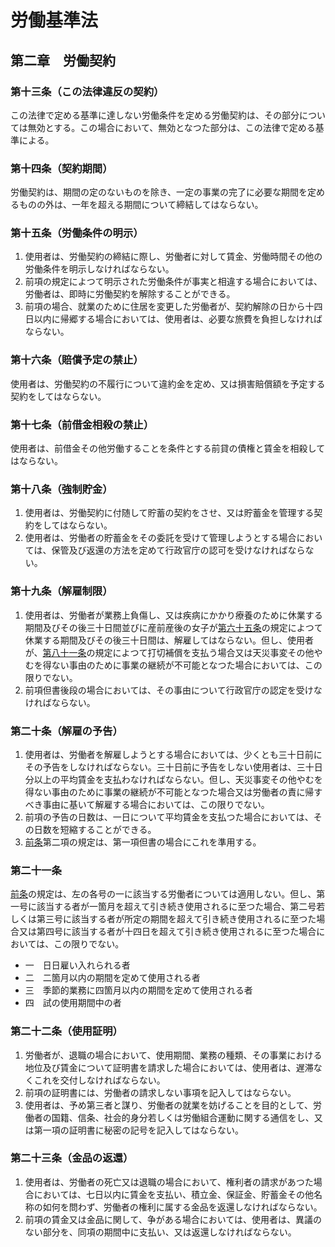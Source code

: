 # 労働基準法

## 第二章　労働契約

### 第十三条（この法律違反の契約）

この法律で定める基準に達しない労働条件を定める労働契約は、その部分については無効とする。この場合において、無効となつた部分は、この法律で定める基準による。

### 第十四条（契約期間）

労働契約は、期間の定のないものを除き、一定の事業の完了に必要な期間を定めるものの外は、一年を超える期間について締結してはならない。

### 第十五条（労働条件の明示）

1. 使用者は、労働契約の締結に際し、労働者に対して賃金、労働時間その他の労働条件を明示しなければならない。
2. 前項の規定によつて明示された労働条件が事実と相違する場合においては、労働者は、即時に労働契約を解除することができる。
3. 前項の場合、就業のために住居を変更した労働者が、契約解除の日から十四日以内に帰郷する場合においては、使用者は、必要な旅費を負担しなければならない。

### 第十六条（賠償予定の禁止）

使用者は、労働契約の不履行について違約金を定め、又は損害賠償額を予定する契約をしてはならない。

### 第十七条（前借金相殺の禁止）

使用者は、前借金その他労働することを条件とする前貸の債権と賃金を相殺してはならない。

### 第十八条（強制貯金）

1. 使用者は、労働契約に付随して貯蓄の契約をさせ、又は貯蓄金を管理する契約をしてはならない。
2. 使用者は、労働者の貯蓄金をその委託を受けて管理しようとする場合においては、保管及び返還の方法を定めて行政官庁の認可を受けなければならない。

### 第十九条（解雇制限）

1. 使用者は、労働者が業務上負傷し、又は疾病にかかり療養のために休業する期間及びその後三十日間並びに産前産後の女子が[第六十五条](/chapter6.md#第六十五条産前産後)の規定によつて休業する期間及びその後三十日間は、解雇してはならない。但し、使用者が、[第八十一条](/chapter8.md#第八十一条打切補償)の規定によつて打切補償を支払う場合又は天災事変その他やむを得ない事由のために事業の継続が不可能となつた場合においては、この限りでない。
2. 前項但書後段の場合においては、その事由について行政官庁の認定を受けなければならない。

### 第二十条（解雇の予告）

1. 使用者は、労働者を解雇しようとする場合においては、少くとも三十日前にその予告をしなければならない。三十日前に予告をしない使用者は、三十日分以上の平均賃金を支払わなければならない。但し、天災事変その他やむを得ない事由のために事業の継続が不可能となつた場合又は労働者の責に帰すべき事由に基いて解雇する場合においては、この限りでない。
2. 前項の予告の日数は、一日について平均賃金を支払つた場合においては、その日数を短縮することができる。
3. [前条](/chapter2.md#第十九条解雇制限)第二項の規定は、第一項但書の場合にこれを準用する。

### 第二十一条

[前条](/chapter2.md#第二十条解雇の予告)の規定は、左の各号の一に該当する労働者については適用しない。但し、第一号に該当する者が一箇月を超えて引き続き使用されるに至つた場合、第二号若しくは第三号に該当する者が所定の期間を超えて引き続き使用されるに至つた場合又は第四号に該当する者が十四日を超えて引き続き使用されるに至つた場合においては、この限りでない。

- 一　日日雇い入れられる者
- 二　二箇月以内の期間を定めて使用される者
- 三　季節的業務に四箇月以内の期間を定めて使用される者
- 四　試の使用期間中の者

### 第二十二条（使用証明）

1. 労働者が、退職の場合において、使用期間、業務の種類、その事業における地位及び賃金について証明書を請求した場合においては、使用者は、遅滞なくこれを交付しなければならない。
2. 前項の証明書には、労働者の請求しない事項を記入してはならない。
3. 使用者は、予め第三者と謀り、労働者の就業を妨げることを目的として、労働者の国籍、信条、社会的身分若しくは労働組合運動に関する通信をし、又は第一項の証明書に秘密の記号を記入してはならない。

### 第二十三条（金品の返還）

1. 使用者は、労働者の死亡又は退職の場合において、権利者の請求があつた場合においては、七日以内に賃金を支払い、積立金、保証金、貯蓄金その他名称の如何を問わず、労働者の権利に属する金品を返還しなければならない。
2. 前項の賃金又は金品に関して、争がある場合においては、使用者は、異議のない部分を、同項の期間中に支払い、又は返還しなければならない。
